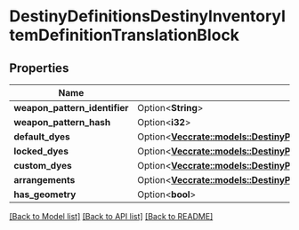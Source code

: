 # DestinyDefinitionsDestinyInventoryItemDefinitionTranslationBlock

## Properties

Name | Type | Description | Notes
------------ | ------------- | ------------- | -------------
**weapon_pattern_identifier** | Option<**String**> |  | [optional]
**weapon_pattern_hash** | Option<**i32**> |  | [optional]
**default_dyes** | Option<[**Vec<crate::models::DestinyPeriodDyeReference>**](Destiny.DyeReference.md)> |  | [optional]
**locked_dyes** | Option<[**Vec<crate::models::DestinyPeriodDyeReference>**](Destiny.DyeReference.md)> |  | [optional]
**custom_dyes** | Option<[**Vec<crate::models::DestinyPeriodDyeReference>**](Destiny.DyeReference.md)> |  | [optional]
**arrangements** | Option<[**Vec<crate::models::DestinyPeriodDefinitionsPeriodDestinyGearArtArrangementReference>**](Destiny.Definitions.DestinyGearArtArrangementReference.md)> |  | [optional]
**has_geometry** | Option<**bool**> |  | [optional]

[[Back to Model list]](../README.md#documentation-for-models) [[Back to API list]](../README.md#documentation-for-api-endpoints) [[Back to README]](../README.md)


